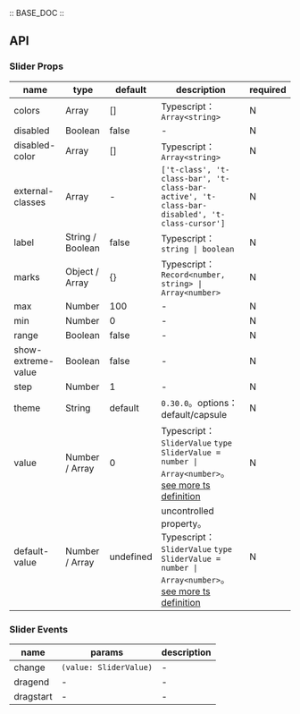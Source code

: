 :: BASE_DOC ::

## API

### Slider Props

 name               | type             | default   | description                                                                                                                                                                                          | required 
--------------------|------------------|-----------|------------------------------------------------------------------------------------------------------------------------------------------------------------------------------------------------------|----------
 colors             | Array            | []        | Typescript：`Array<string>`                                                                                                                                                                           | N        
 disabled           | Boolean          | false     | \-                                                                                                                                                                                                   | N        
 disabled-color     | Array            | []        | Typescript：`Array<string>`                                                                                                                                                                           | N        
 external-classes   | Array            | -         | `['t-class', 't-class-bar', 't-class-bar-active', 't-class-bar-disabled', 't-class-cursor']`                                                                                                         | N        
 label              | String / Boolean | false     | Typescript：`string \| boolean`                                                                                                                                                                       | N        
 marks              | Object / Array   | {}        | Typescript：`Record<number, string> \| Array<number>`                                                                                                                                                 | N        
 max                | Number           | 100       | \-                                                                                                                                                                                                   | N        
 min                | Number           | 0         | \-                                                                                                                                                                                                   | N        
 range              | Boolean          | false     | \-                                                                                                                                                                                                   | N        
 show-extreme-value | Boolean          | false     | \-                                                                                                                                                                                                   | N        
 step               | Number           | 1         | \-                                                                                                                                                                                                   | N        
 theme              | String           | default   | `0.30.0`。options：default/capsule                                                                                                                                                                     | N        
 value              | Number / Array   | 0         | Typescript：`SliderValue` `type SliderValue = number \| Array<number>`。[see more ts definition](https://github.com/Tencent/tdesign-miniprogram/tree/develop/src/slider/type.ts)                       | N        
 default-value      | Number / Array   | undefined | uncontrolled property。Typescript：`SliderValue` `type SliderValue = number \| Array<number>`。[see more ts definition](https://github.com/Tencent/tdesign-miniprogram/tree/develop/src/slider/type.ts) | N        

### Slider Events

 name      | params                 | description 
-----------|------------------------|-------------
 change    | `(value: SliderValue)` | \-          
 dragend   | \-                     | \-          
 dragstart | \-                     | \-          
